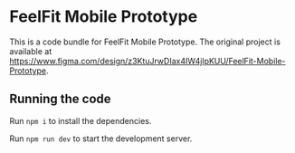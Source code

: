 
  # FeelFit Mobile Prototype

  This is a code bundle for FeelFit Mobile Prototype. The original project is available at https://www.figma.com/design/z3KtuJrwDIax4IW4jlpKUU/FeelFit-Mobile-Prototype.

  ## Running the code

  Run `npm i` to install the dependencies.

  Run `npm run dev` to start the development server.
  